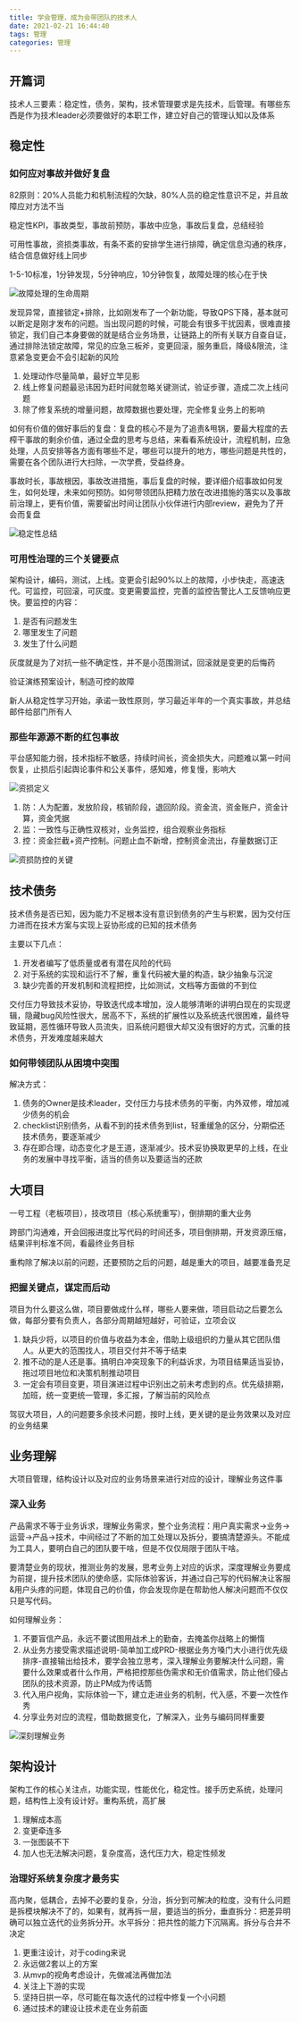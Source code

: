 ```yaml
---
title: 学会管理，成为会带团队的技术人
date: 2021-02-21 16:44:40
tags: 管理
categories: 管理
---
```


## 开篇词

技术人三要素：稳定性，债务，架构，技术管理要求是先技术，后管理。有哪些东西是作为技术leader必须要做好的本职工作，建立好自己的管理认知以及体系

## 稳定性

### 如何应对事故并做好复盘

82原则：20%人员能力和机制流程的欠缺，80%人员的稳定性意识不足，并且故障应对方法不当

稳定性KPI，事故类型，事故前预防，事故中应急，事故后复盘，总结经验

可用性事故，资损类事故，有条不紊的安排学生进行排障，确定信息沟通的秩序，结合信息做好线上同步

1-5-10标准，1分钟发现，5分钟响应，10分钟恢复，故障处理的核心在于快

![故障处理的生命周期](https://gitee.com/RenYaNan/wx-photo/raw/master/2021-2-21/1613898029719-iShot2021-02-21%2016.58.43.png)

发现异常，直接锁定+排除，比如刚发布了一个新功能，导致QPS下降，基本就可以断定是刚才发布的问题。当出现问题的时候，可能会有很多干扰因素，很难直接锁定，我们自己本身要做的就是结合业务场景，让链路上的所有关联方自查自证，通过排除法锁定故障，常见的应急三板斧，变更回滚，服务重启，降级&限流，注意紧急变更会不会引起新的风险

1. 处理动作尽量简单，最好立竿见影
2. 线上修复问题最忌讳因为赶时间就忽略关键测试，验证步骤，造成二次上线问题
3. 除了修复系统的增量问题，故障数据也要处理，完全修复业务上的影响

如何有价值的做好事后的复盘：复盘的核心不是为了追责&甩锅，要最大程度的去榨干事故的剩余价值，通过全盘的思考与总结，来看看系统设计，流程机制，应急处理，人员安排等各方面有哪些不足，哪些可以提升的地方，哪些问题是共性的，需要在各个团队进行大扫除，一次学费，受益终身。

事故时长，事故根因，事故改进措施，事后复盘的时候，要详细介绍事故如何发生，如何处理，未来如何预防。如何带领团队把精力放在改进措施的落实以及事故前治理上，更有价值，需要留出时间让团队小伙伴进行内部review，避免为了开会而复盘

![稳定性总结](https://gitee.com/RenYaNan/wx-photo/raw/master/2021-2-21/1613899520971-iShot2021-02-21%2017.25.07.png)

### 可用性治理的三个关键要点

架构设计，编码，测试，上线。变更会引起90%以上的故障，小步快走，高速迭代。可监控，可回滚，可灰度。变更需要监控，完善的监控告警比人工反馈响应更快。要监控的内容：

1. 是否有问题发生
2. 哪里发生了问题
3. 发生了什么问题

灰度就是为了对抗一些不确定性，并不是小范围测试，回滚就是变更的后悔药

验证演练预案设计，制造可控的故障

新人从稳定性学习开始，承诺一致性原则，学习最近半年的一个真实事故，并总结邮件给部门所有人

### 那些年源源不断的红包事故

平台感知能力弱，技术指标不敏感，持续时间长，资金损失大，问题难以第一时间恢复，止损后引起舆论事件和公关事件，感知难，修复慢，影响大

![资损定义](https://gitee.com/RenYaNan/wx-photo/raw/master/2021-2-21/1613901734165-iShot2021-02-21%2018.02.03.png)

1. 防：人为配置，发放阶段，核销阶段，退回阶段。资金流，资金账户，资金计算，资金凭据
2. 监：一致性与正确性双核对，业务监控，组合观察业务指标
3. 控：资金拦截+资产控制。问题止血不新增，控制资金流出，存量数据订正

![资损防控的关键](https://gitee.com/RenYaNan/wx-photo/raw/master/2021-2-21/1613902127440-iShot2021-02-21%2018.08.11.png)

## 技术债务

技术债务是否已知，因为能力不足根本没有意识到债务的产生与积累，因为交付压力进而在技术方案与实现上妥协形成的已知的技术债务

主要以下几点：
1. 开发者编写了低质量或者有潜在风险的代码
2. 对于系统的实现和运行不了解，重复代码被大量的构造，缺少抽象与沉淀
3. 缺少完善的开发机制和流程把控，比如测试，文档等方面做的不到位

交付压力导致技术妥协，导致迭代成本增加，没人能够清晰的讲明白现在的实现逻辑，隐藏bug风险性很大，居高不下，系统的扩展性以及系统迭代很困难，最终导致延期，恶性循环导致人员流失，旧系统问题很大却又没有很好的方式，沉重的技术债务，开发难度越来越大

### 如何带领团队从困境中突围

解决方式：
1. 债务的Owner是技术leader，交付压力与技术债务的平衡，内外双修，增加减少债务的机会
2. checklist识别债务，从看不到的技术债务到list，轻重缓急的区分，分期偿还技术债务，要逐渐减少
3. 存在即合理，动态变化才是王道，逐渐减少。技术妥协换取更早的上线，在业务的发展中寻找平衡，适当的债务以及要适当的还款

## 大项目

一号工程（老板项目），技改项目（核心系统重写），倒排期的重大业务

跨部门沟通难，开会回报进度比写代码的时间还多，项目倒排期，开发资源压缩，结果评判标准不同，看最终业务目标

重构除了解决以前的问题，还要预防之后的问题，越是重大的项目，越要准备充足

### 把握关键点，谋定而后动

项目为什么要这么做，项目要做成什么样，哪些人要来做，项目启动之后要怎么做，每部分要有负责人，各部分周期越短越好，可验证，立项会议

1. 缺兵少将，以项目的价值与收益为本金，借助上级组织的力量从其它团队借人。从更大的范围找人，项目交付并不等于结束
2. 推不动的是人还是事。搞明白冲突现象下的利益诉求，为项目结果适当妥协，拖过项目地位和决策机制推动项目
3. 一定会有项目变更，项目演进过程中识别出之前未考虑到的点。优先级排期，加班，统一变更统一管理，多汇报，了解当前的风险点

驾驭大项目，人的问题要多余技术问题，按时上线，更关键的是业务效果以及对应的业务结果

## 业务理解

大项目管理，结构设计以及对应的业务场景来进行对应的设计，理解业务这件事

### 深入业务

产品需求不等于业务诉求，理解业务需求，整个业务流程：用户真实需求->业务->运营->产品->技术，中间经过了不断的加工处理以及拆分，要搞清楚源头。不能成为工具人，要明白自己的团队要干啥，但是不仅仅局限于团队干啥。

要清楚业务的现状，推测业务的发展，思考业务上对应的诉求，深度理解业务要成为前提，提升技术团队的使命感，实际体验客诉，并通过自己写的代码解决让客服&用户头疼的问题，体现自己的价值，你会发现你是在帮助他人解决问题而不仅仅只是写代码。

如何理解业务：
1. 不要盲信产品，永远不要试图用战术上的勤奋，去掩盖你战略上的懒惰
2. 从业务方接受需求描述说明-简单加工成PRD-根据业务方嗓门大小进行优先级排序-直接输出给技术，要学会独立思考，深入理解业务要解决什么问题，需要什么效果或者什么作用，严格把控那些伪需求和无价值需求，防止他们侵占团队的技术资源，防止PM成为传话筒
3. 代入用户视角，实际体验一下，建立走进业务的机制，代入感，不要一次性作秀
4. 分享业务对应的流程，借助数据变化，了解深入，业务与编码同样重要

![深刻理解业务](https://gitee.com/RenYaNan/wx-photo/raw/master/2021-2-21/1613904724334-iShot2021-02-21%2018.51.51.png)

## 架构设计

架构工作的核心关注点，功能实现，性能优化，稳定性。接手历史系统，处理问题，结构性上没有设计好。重构系统，高扩展

1. 理解成本高
2. 变更牵连多
3. 一张图装不下
4. 加人也无法解决问题，复杂度高，迭代压力大，稳定性频发

### 治理好系统复杂度才最务实

高内聚，低耦合，去掉不必要的复杂，分治，拆分到可解决的粒度，没有什么问题是拆模块解决不了的，如果有，就再拆一层，要适当的拆分，垂直拆分：把差异明确可以独立迭代的业务拆分开。水平拆分：把共性的能力下沉隔离。拆分与合并不决定

1. 更重注设计，对于coding来说
2. 永远做2套以上的方案
3. 从mvp的视角考虑设计，先做减法再做加法
4. 关注上下游的实现
5. 坚持日拱一卒，尽可能在每次迭代的过程中修复一个小问题
6. 通过技术的建设让技术走在业务前面
